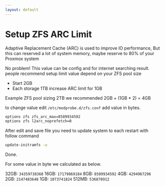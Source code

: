 ```yaml
---
layout: default
---
```

# Setup ZFS ARC Limit

Adaptive Replacement Cache  (ARC) is used to improve IO performance, But this can reserved a lot of system memory, maybe reserve to 80% of your Proxmox system

No problem! This value can be config and for internet searching result. people recommend setup limit value depend on your ZFS pool size

- Start 2GB
- Each storage 1TB increase ARC limit for 1GB

Example ZFS pool sizing 2TB we recommended 2GB + (1GB * 2) = 4GB

to change value edit `/etc/modprobe.d/zfs.conf` add value in bytes.

```sh
options zfs zfs_arc_max=8589934592
options zfs l2arc_noprefetch=0
```

After edit and save file you need to update system to each restart with follow command

```sh
update-initramfs -u
```

Done.

For some value in byte we calculated as below.

32GB: `34359738368`
16GB: `17179869184`
8GB: `8589934592`
4GB: `4294967296`
2GB: `2147483648`
1GB: `1073741824`
512MB: `536870912`
